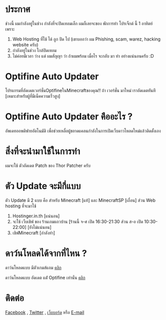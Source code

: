 # ประกาศ
ช่วงนี้ ผมกำลังอยู่ในช่วง กำลังที่จะปิดเทอมเล็ก ผมก็เลยจะของ พักการทำ โปรเจ็กต์ นี้ 1 อาทิตย์ เพราะ
1. Web Hosting ที่ใช้ ได้ ถูก ปิด ไป (เขาบอกว่า ผม Phishing, scam, warez, hacking website ครับ)
2. กำลังอยู่ในช่วง ใกล้ปิดเทอม
3. ไม่ค่อยมีเวลา ว่าง
แต่ ผมสัญญา ว่า ถ้าผมพร้อม เมื่อไร จะกลับ มา ทำ อย่างแน่นอนครับ :D
# Optifine Auto Updater
โปรแกรมที่อัดเดตเวอร์ชั่นOptifineในMinecraftของคุณ!! ถ้า เวอร์ชั่น มาใหม่ เราอัดเดตทันที 
[เหมาะสำหรับผู้ที่มีเน็คความเร็วสูง]
# Optifine Auto Updater คืออะไร ?
อัพเดทออพติฟายอัตโนมัติ เพื่อช่วยเหลื่อผู้ขลาดแคลนกำลังในการเปิดเว็บดาวโหลดใหม่แล้วติดตั้งเอง
# สิ่งที่จะนำมาใช้ในการทำ
ผมจะใช้ ตัวอัดเดต Patch ของ Thor Patcher ครับ
# ตัว Update จะมีกี่แบบ
ตัว Update มี 2 แบบ คือ สำหรับ Minecraft [แท้] และ MinecraftSP [เถื่อน] ส่วน Web hosting ที่จะมาใช้

1. Hostinger.in.th [แน่นอน]
2. จะใช้ เว็บเชิฟ ของ ร้านเกมแถวบ้าน [ร้านนี้ จ-ศ เปิด 16:30-21:30 ส่วน ส-อ เปิด 10:30-22:00] [ยังไม่แน่นอน]
3. เชิฟMinecraft [กำลังทำ]

# ดาว์นโหลดได้จากที่ไหน ?
ดาว์นโหลดแบบ มีตัวเกมส์แถม [คลิก](https://github.com/boyphongsakorn/Optifine_Auto_Updater/releases/tag/v1.7)

ดาว์นโหลดแบบ อัดเดต แต่่่่่่ Optifine เท่านั่น [คลิก](https://github.com/boyphongsakorn/Optifine_Auto_Updater/releases/tag/v1.7)

# ติดต่อ
[Facebook](http://phongsakornwisetthon.zz.mu/facebook) , [Twitter](http://phongsakornwisetthon.zz.mu/twitter) , [เว็บบอร์ด](http://boyphongsakorn.zz.vc/forums/forum/optifine-auto-updater/) หรือ  [E-mail](mailto:boyphongsakorn@outlook.com)
